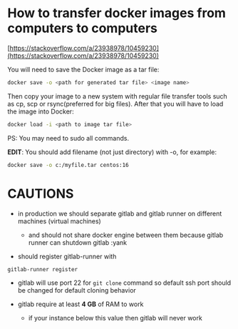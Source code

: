 # How to transfer docker images from computers to computers

[https://stackoverflow.com/a/23938978/10459230](https://stackoverflow.com/a/23938978/10459230)

You will need to save the Docker image as a tar file:

```bash
docker save -o <path for generated tar file> <image name>
```

Then copy your image to a new system with regular file transfer tools such as cp, scp or rsync(preferred for big files). After that you will have to load the image into Docker:

```bash
docker load -i <path to image tar file>
```

PS: You may need to sudo all commands.

**EDIT**: You should add filename (not just directory) with -o, for example:

```bash
docker save -o c:/myfile.tar centos:16
```

# **CAUTIONS**

- in production we should separate gitlab and gitlab runner on different machines (virtual machines)

  - and should not share docker engine between them because gitlab runner can shutdown gitlab :yank

- should register gitlab-runner with

```bash
gitlab-runner register
```

- gitlab will use port 22 for `git clone` command so default ssh port should be changed for default cloning behavior

- gitlab require at least **4 GB** of RAM to work
  - if your instance below this value then gitlab will never work
